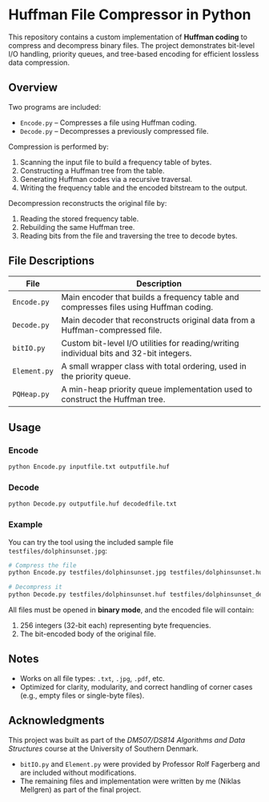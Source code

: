 # Huffman File Compressor in Python

This repository contains a custom implementation of **Huffman coding** to compress and decompress binary files. The project demonstrates bit-level I/O handling, priority queues, and tree-based encoding for efficient lossless data compression.

## Overview

Two programs are included:
- `Encode.py` – Compresses a file using Huffman coding.
- `Decode.py` – Decompresses a previously compressed file.

Compression is performed by:
1. Scanning the input file to build a frequency table of bytes.
2. Constructing a Huffman tree from the table.
3. Generating Huffman codes via a recursive traversal.
4. Writing the frequency table and the encoded bitstream to the output.

Decompression reconstructs the original file by:
1. Reading the stored frequency table.
2. Rebuilding the same Huffman tree.
3. Reading bits from the file and traversing the tree to decode bytes.

## File Descriptions

| File           | Description |
|----------------|-------------|
| `Encode.py`    | Main encoder that builds a frequency table and compresses files using Huffman coding. |
| `Decode.py`    | Main decoder that reconstructs original data from a Huffman-compressed file. |
| `bitIO.py`     | Custom bit-level I/O utilities for reading/writing individual bits and 32-bit integers. |
| `Element.py`   | A small wrapper class with total ordering, used in the priority queue. |
| `PQHeap.py`    | A min-heap priority queue implementation used to construct the Huffman tree. |

## Usage

### Encode
```bash
python Encode.py inputfile.txt outputfile.huf
```

### Decode
```bash
python Decode.py outputfile.huf decodedfile.txt
```

### Example

You can try the tool using the included sample file `testfiles/dolphinsunset.jpg`:

```bash
# Compress the file
python Encode.py testfiles/dolphinsunset.jpg testfiles/dolphinsunset.huf
```

```bash
# Decompress it
python Decode.py testfiles/dolphinsunset.huf testfiles/dolphinsunset_decoded.jpg
```

All files must be opened in **binary mode**, and the encoded file will contain:
1. 256 integers (32-bit each) representing byte frequencies.
2. The bit-encoded body of the original file.

## Notes

- Works on all file types: `.txt`, `.jpg`, `.pdf`, etc.
- Optimized for clarity, modularity, and correct handling of corner cases (e.g., empty files or single-byte files).

## Acknowledgments
This project was built as part of the *DM507/DS814 Algorithms and Data Structures* course at the University of Southern Denmark.
- `bitIO.py` and `Element.py` were provided by Professor Rolf Fagerberg and are included without modifications.
- The remaining files and implementation were written by me (Niklas Mellgren) as part of the final project.
